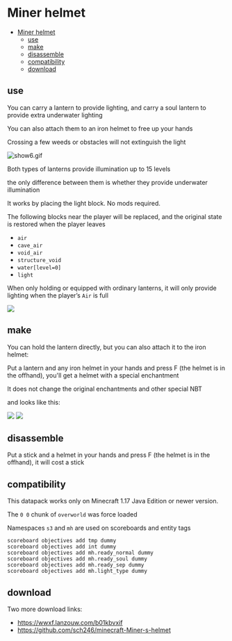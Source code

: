 # Miner helmet

- [Miner helmet](#miner-helmet)
  - [use](#use)
  - [make](#make)
  - [disassemble](#disassemble)
  - [compatibility](#compatibility)
  - [download](#download)

## use

You can carry a lantern to provide lighting, and carry a soul lantern to provide extra underwater lighting

You can also attach them to an iron helmet to free up your hands

Crossing a few weeds or obstacles will not extinguish the light

![show6.gif](https://s2.loli.net/2023/01/10/RW3G9yThLCborEQ.gif)

Both types of lanterns provide illumination up to 15 levels

the only difference between them is whether they provide underwater illumination



It works by placing the light block. No mods required.



The following blocks near the player will be replaced, and the original state is restored when the player leaves

- `air`
- `cave_air`
- `void_air`
- `structure_void`
- `water[level=0]`
- `light`

When only holding or equipped with ordinary lanterns, it will only provide lighting when the player’s `Air` is full

![](https://s2.loli.net/2023/01/10/CmFt4GMavfOSVJH.png)

## make

You can hold the lantern directly, but you can also attach it to the iron helmet:

Put a lantern and any iron helmet in your hands and press F (the helmet is in the offhand), you'll get a helmet with a special enchantment

It does not change the original enchantments and other special NBT

and looks like this:

![](https://s2.loli.net/2023/01/12/Dsx95ceWApNFL4I.png)
![](https://s2.loli.net/2023/01/12/TuQarBlYdFvkWwE.png)


## disassemble

Put a stick and a helmet in your hands and press F (the helmet is in the offhand), it will cost a stick


## compatibility

This datapack works only on Minecraft 1.17 Java Edition or newer version.

The `0 0` chunk of `overworld` was force loaded

Namespaces `s3` and `mh` are used on scoreboards and entity tags

```
scoreboard objectives add tmp dummy
scoreboard objectives add int dummy
scoreboard objectives add mh.ready_normal dummy
scoreboard objectives add mh.ready_soul dummy
scoreboard objectives add mh.ready_sep dummy
scoreboard objectives add mh.light_type dummy
```

## download

Two more download links:

- https://wwxf.lanzouw.com/b01kbvxif
- https://github.com/sch246/minecraft-Miner-s-helmet
